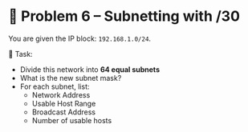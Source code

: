 # 🧮 Problem 6 – Subnetting with /30

You are given the IP block: `192.168.1.0/24`.

🎯 Task:
- Divide this network into **64 equal subnets**
- What is the new subnet mask?
- For each subnet, list:
  - Network Address
  - Usable Host Range
  - Broadcast Address
  - Number of usable hosts
